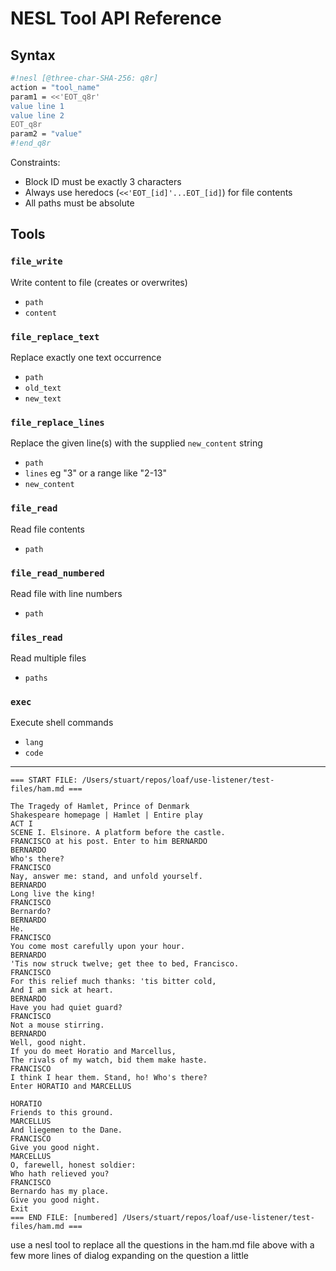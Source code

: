 # NESL Tool API Reference

## Syntax
```sh
#!nesl [@three-char-SHA-256: q8r]
action = "tool_name"
param1 = <<'EOT_q8r'
value line 1
value line 2
EOT_q8r
param2 = "value"
#!end_q8r
```

Constraints:
- Block ID must be exactly 3 characters
- Always use heredocs (`<<'EOT_[id]'...EOT_[id]`) for file contents
- All paths must be absolute

## Tools

### `file_write`
Write content to file (creates or overwrites)  
- `path`
- `content`

### `file_replace_text`
Replace exactly one text occurrence  
- `path`
- `old_text`
- `new_text` 

### `file_replace_lines`
Replace the given line(s) with the supplied `new_content` string
- `path`
- `lines` eg "3" or a range like "2-13"
- `new_content` 

### `file_read`
Read file contents  
- `path` 

### `file_read_numbered`
Read file with line numbers  
- `path`

### `files_read`
Read multiple files  
- `paths`

### `exec`
Execute shell commands  
- `lang`
- `code`

---


```
=== START FILE: /Users/stuart/repos/loaf/use-listener/test-files/ham.md ===

The Tragedy of Hamlet, Prince of Denmark
Shakespeare homepage | Hamlet | Entire play
ACT I
SCENE I. Elsinore. A platform before the castle.
FRANCISCO at his post. Enter to him BERNARDO
BERNARDO
Who's there?
FRANCISCO
Nay, answer me: stand, and unfold yourself.
BERNARDO
Long live the king!
FRANCISCO
Bernardo?
BERNARDO
He.
FRANCISCO
You come most carefully upon your hour.
BERNARDO
'Tis now struck twelve; get thee to bed, Francisco.
FRANCISCO
For this relief much thanks: 'tis bitter cold,
And I am sick at heart.
BERNARDO
Have you had quiet guard?
FRANCISCO
Not a mouse stirring.
BERNARDO
Well, good night.
If you do meet Horatio and Marcellus,
The rivals of my watch, bid them make haste.
FRANCISCO
I think I hear them. Stand, ho! Who's there?
Enter HORATIO and MARCELLUS

HORATIO
Friends to this ground.
MARCELLUS
And liegemen to the Dane.
FRANCISCO
Give you good night.
MARCELLUS
O, farewell, honest soldier:
Who hath relieved you?
FRANCISCO
Bernardo has my place.
Give you good night.
Exit
=== END FILE: [numbered] /Users/stuart/repos/loaf/use-listener/test-files/ham.md ===
```

use a nesl tool to replace all the questions in the ham.md file above with a few more lines of dialog expanding on the question a little